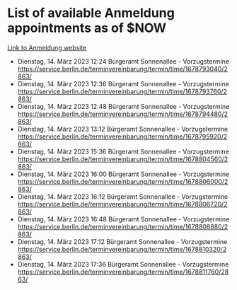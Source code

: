 # List of available Anmeldung appointments as of $NOW
[Link to Anmeldung website](https://service.berlin.de/terminvereinbarung/termin/tag.php?termin=1&anliegen[]=120686&dienstleisterlist=122210,122217,327316,122219,327312,122227,327314,122231,327346,122243,327348,122254,122252,329742,122260,329745,122262,329748,122271,327278,122273,327274,122277,327276,330436,122280,327294,122282,327290,122284,327292,122291,327270,122285,327266,122286,327264,122296,327268,150230,329760,122297,327286,122294,327284,122312,329763,122314,329775,122304,327330,122311,327334,122309,327332,317869,122281,327352,122279,329772,122283,122276,327324,122274,327326,122267,329766,122246,327318,122251,327320,122257,327322,122208,327298,122226,327300&herkunft=http%3A%2F%2Fservice.berlin.de%2Fdienstleistung%2F120686%2F)
- Dienstag, 14. März 2023 12:24 Bürgeramt Sonnenallee - Vorzugstermine https://service.berlin.de/terminvereinbarung/termin/time/1678793040/2863/
- Dienstag, 14. März 2023 12:36 Bürgeramt Sonnenallee - Vorzugstermine https://service.berlin.de/terminvereinbarung/termin/time/1678793760/2863/
- Dienstag, 14. März 2023 12:48 Bürgeramt Sonnenallee - Vorzugstermine https://service.berlin.de/terminvereinbarung/termin/time/1678794480/2863/
- Dienstag, 14. März 2023 13:12 Bürgeramt Sonnenallee - Vorzugstermine https://service.berlin.de/terminvereinbarung/termin/time/1678795920/2863/
- Dienstag, 14. März 2023 15:36 Bürgeramt Sonnenallee - Vorzugstermine https://service.berlin.de/terminvereinbarung/termin/time/1678804560/2863/
- Dienstag, 14. März 2023 16:00 Bürgeramt Sonnenallee - Vorzugstermine https://service.berlin.de/terminvereinbarung/termin/time/1678806000/2863/
- Dienstag, 14. März 2023 16:12 Bürgeramt Sonnenallee - Vorzugstermine https://service.berlin.de/terminvereinbarung/termin/time/1678806720/2863/
- Dienstag, 14. März 2023 16:48 Bürgeramt Sonnenallee - Vorzugstermine https://service.berlin.de/terminvereinbarung/termin/time/1678808880/2863/
- Dienstag, 14. März 2023 17:12 Bürgeramt Sonnenallee - Vorzugstermine https://service.berlin.de/terminvereinbarung/termin/time/1678810320/2863/
- Dienstag, 14. März 2023 17:36 Bürgeramt Sonnenallee - Vorzugstermine https://service.berlin.de/terminvereinbarung/termin/time/1678811760/2863/
